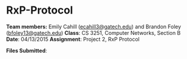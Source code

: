 # RxP-Protocol

<b>Team members:</b> Emily Cahill (ecahill3@gatech.edu) and Brandon Foley (bfoley13@gatech.edu)
<b>Class</b>: CS 3251, Computer Networks, Section B
<b>Date</b>: 04/13/2015
<b>Assignment</b>: Project 2, RxP Protocol

<b>Files Submitted</b>:
